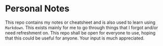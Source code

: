 # Personal Notes

This repo contains my notes or cheatsheet and is also used to learn using `Markdown`. This exists mainly for me to go through things that I forgot and/or need refreshment on. This repo shall be open for everyone to use, hoping that this could be useful for anyone. Your input is much appreciated.
